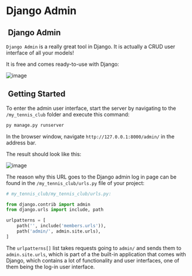 # Django Admin

##  Django Admin

`Django Admin` is a really great tool in Django.
It is actually a CRUD user interface of all your models!

It is free and comes ready-to-use with Django:

![image](https://www.w3schools.com/django/screenshot_django_admin_login6.png)

##  Getting Started

To enter the admin user interface, start the server by
navigating to the `/my_tennis_club` folder and execute
this command:

```bash
py manage.py runserver
```

In the browser window, navigate `http://127.0.0.1:8000/admin/` in the address bar.

The result should look like this:

![image](https://www.w3schools.com/django/screenshot_django_admin_login.png)

The reason why this URL goes to the Django admin log in page
can be found in the `/my_tennis_club/urls.py` file of your project:

```py
# my_tennis_club/my_tennis_club/urls.py:

from django.contrib import admin
from django.urls import include, path

urlpatterns = [
    path('', include('members.urls')),
    path('admin/', admin.site.urls),
]
```

The `urlpatterns[]` list takes requests going to `admin/`
and sends them to `admin.site.urls`, which is part of a
the built-in application that comes with Django, which
contains a lot of functionality and user interfaces, one
of them being the log-in user interface.
